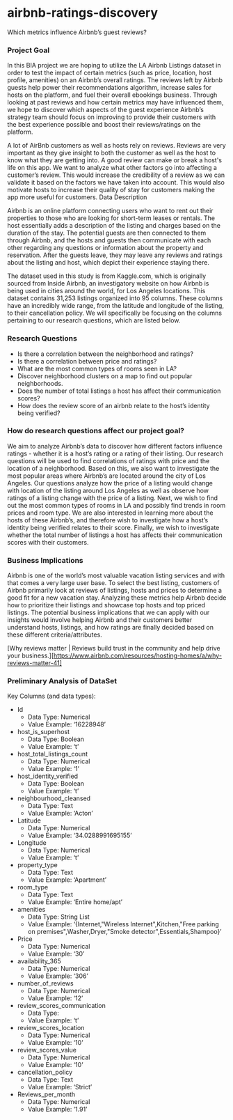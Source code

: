 # airbnb-ratings-discovery

Which metrics influence Airbnb’s guest reviews? 

### Project Goal
In this BIA project we are hoping to utilize the LA Airbnb Listings dataset in order to test the impact of certain metrics (such as price, location, host profile, amenities) on an Airbnb’s overall ratings. The reviews left by Airbnb guests help power their recommendations algorithm, increase sales for hosts on the platform, and fuel their overall ebookings business. Through looking at past reviews and how certain metrics may have influenced them, we hope to discover which aspects of the guest experience Airbnb’s strategy team should focus on improving to provide their customers with the best experience possible and boost their reviews/ratings on the platform. 

A lot of AirBnb customers as well as hosts rely on reviews. Reviews are very important as they give insight to both the customer as well as the host to know what they are getting into. A good review can make or break a host's life on this app. We want to analyze what other factors go into affecting a customer’s review. This would increase the credibility of a review as we can validate it based on the factors we have taken into account. This would also motivate hosts to increase their quality of stay for customers making the app more useful for customers.
Data Description

Airbnb is an online platform connecting users who want to rent out their properties to those who are looking for short-term leases or rentals. The host essentially adds a description of the listing and charges based on the duration of the stay. The potential guests are then connected to them through Airbnb, and the hosts and guests then communicate with each other regarding any questions or information about the property and reservation. After the guests leave, they may leave any reviews and ratings about the listing and host, which depict their experience staying there. 

The dataset used in this study is from Kaggle.com, which is originally sourced from Inside Airbnb, an investigatory website on how Airbnb is being used in cities around the world, for Los Angeles locations. This dataset contains 31,253 listings organized into 95 columns. These columns have an incredibly wide range, from the latitude and longitude of the listing, to their cancellation policy. We will specifically be focusing on the columns pertaining to our research questions, which are listed below. 

### Research Questions
- Is there a correlation between the neighborhood and ratings?
- Is there a correlation between price and ratings?
- What are the most common types of rooms seen in LA?
- Discover neighborhood clusters on a map to find out popular neighborhoods.
- Does the number of total listings a host has affect their communication scores?
- How does the review score of an airbnb relate to the host’s identity being verified?

### How do research questions affect our project goal?

We aim to analyze Airbnb’s data to discover how different factors influence ratings - whether it is a host’s rating or a rating of their listing. Our research questions will be used to find correlations of ratings with price and the location of a neighborhood. Based on this, we also want to investigate the most popular areas where Airbnb’s are located around the city of Los Angeles. Our questions analyze how the price of a listing would change with location of the listing around Los Angeles as well as observe how ratings of a listing change with the price of a listing. Next, we wish to find out the most common types of rooms in LA and possibly find trends in room prices and room type. We are also interested in learning more about the hosts of these Airbnb’s, and therefore wish to investigate how a host’s identity being verified relates to their score. Finally, we wish to investigate whether the total number of listings a host has affects their communication scores with their customers.

### Business Implications

Airbnb is one of the world’s most valuable vacation listing services and with that comes a very large user base. To select the best listing, customers of Airbnb primarily look at reviews of listings, hosts and prices to determine a good fit for a new vacation stay. Analyzing these metrics help Airbnb decide how to prioritize their listings and showcase top hosts and top priced listings. The potential business implications that we can apply with our insights would involve helping Airbnb and their customers better understand hosts, listings, and how ratings are finally decided based on these different criteria/attributes. 

[Why reviews matter | Reviews build trust in the community and help drive your business.][https://www.airbnb.com/resources/hosting-homes/a/why-reviews-matter-41]

### Preliminary Analysis of DataSet
Key Columns (and data types): 
- Id
    - Data Type: Numerical 
    - Value Example: ‘16228948’ 
- host_is_superhost
    - Data Type: Boolean
    - Value Example: ‘t’
- host_total_listings_count	
    - Data Type: Numerical 
    - Value Example: ‘1’
- host_identity_verified	
    - Data Type: Boolean
    - Value Example: ‘t’
- neighbourhood_cleansed	
    - Data Type: Text
    - Value Example: ‘Acton’
- Latitude
    - Data Type: Numerical 
    - Value Example: ‘34.0288991695155’
- Longitude	
    - Data Type: Numerical
    - Value Example: ‘t’
- property_type	
    - Data Type: Text
    - Value Example: ‘Apartment’
- room_type	
    - Data Type: Text 
    - Value Example: ‘Entire home/apt’ 
- amenities	
    - Data Type: String List 
    - Value Example: ‘{Internet,"Wireless Internet",Kitchen,"Free parking on premises",Washer,Dryer,"Smoke detector",Essentials,Shampoo}’
- Price
    - Data Type: Numerical 
    - Value Example: ‘30’
- availability_365	
    - Data Type: Numerical 
    - Value Example: ‘306’
- number_of_reviews	
    - Data Type: Numerical
    - Value Example: ‘12’
- review_scores_communication	
    - Data Type:
    - Value Example: ‘t’
- review_scores_location	
    - Data Type: Numerical
    - Value Example: ‘10’
- review_scores_value	
    - Data Type: Numerical 
    - Value Example: ‘10’ 
- cancellation_policy	
    - Data Type: Text
    - Value Example: ‘Strict’
- Reviews_per_month
    - Data Type: Numerical
    - Value Example: ‘1.91’
